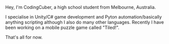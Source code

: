 Hey, I'm CodingCuber, a high school student from Melbourne, Australia. 

I specialise in Unity/C# game development and Pyton automation/basically anything scripting although I also do many other languages.
Recently I have been working on a mobile puzzle game called "Tiled!".

That's all for now.
